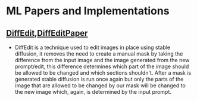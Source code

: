 # ML Papers and Implementations
## [DiffEdit](https://github.com/ChrisDoh100/MLPapers/blob/main/DiffEdit.ipynb),[DiffEditPaper](https://arxiv.org/pdf/2210.11427) ##
* DiffEdit is a technique used to edit images in place using stable diffusion, it removes the need to create a manual mask by taking the difference from the input image and the image generated from the new prompt/edit, this difference determines which part of
the image should be allowed to be changed and which sections shouldn't. After a mask is generated stable diffusion is run once again but only the parts of the image that are allowed to be changed by our mask will be changed to the new image which, again, is determined by the input
prompt.

